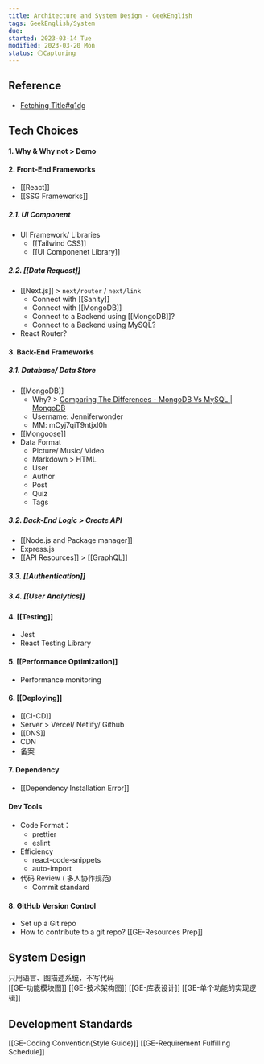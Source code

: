 ```yaml
---
title: Architecture and System Design - GeekEnglish
tags: GeekEnglish/System
due:
started: 2023-03-14 Tue
modified: 2023-03-20 Mon
status: ⚪Capturing
---
```

## Reference
- [Fetching Title#q1dg](https://blog.csdn.net/weixin_43533538/article/details/123391937)
## Tech Choices 
#### 1. Why & Why not > Demo
#### 2. Front-End Frameworks
- [[React]]
- [[SSG Frameworks]]
##### 2.1. UI Component
- UI Framework/ Libraries
	- [[Tailwind CSS]]
	- [[UI Componenet Library]]
##### 2.2. [[Data Request]]
- [[Next.js]] > `next/router` / `next/link`
	- Connect with [[Sanity]]
	- Connect with [[MongoDB]]
	- Connect to a Backend using [[MongoDB]]?
	- Connect to a Backend using MySQL?
- React Router?
#### 3. Back-End Frameworks
##### 3.1. Database/ Data Store
- [[MongoDB]]
	- Why? > [Comparing The Differences - MongoDB Vs MySQL | MongoDB](https://www.mongodb.com/compare/mongodb-mysql) 
	- Username: Jenniferwonder
	- MM: mCyj7qiT9ntjxl0h
- [[Mongoose]]
- Data Format
	- Picture/ Music/ Video
	- Markdown > HTML
	- User
	- Author
	- Post
	- Quiz
	- Tags
##### 3.2. Back-End Logic > Create API
- [[Node.js and Package manager]]
- Express.js
- [[API Resources]] > [[GraphQL]]
##### 3.3. [[Authentication]]
##### 3.4. [[User Analytics]]
#### 4. [[Testing]]
- Jest
- React Testing Library
#### 5. [[Performance Optimization]]
- Performance monitoring 
#### 6. [[Deploying]]
- [[CI-CD]]
- Server > Vercel/ Netlify/ Github
- [[DNS]]
- CDN
- 备案
#### 7. Dependency
- [[Dependency Installation Error]]
#### Dev Tools
- Code Format：
	- prettier
	- eslint
- Efficiency
	- react-code-snippets
	- auto-import
- 代码 Review ( 多人协作规范)
	- Commit standard
#### 8. GitHub Version Control
- Set up a Git repo 
- How to contribute to a git repo?
[[GE-Resources Prep]]
## System Design 
只用语言、图描述系统，不写代码  
[[GE-功能模块图]]
[[GE-技术架构图]]
[[GE-库表设计]]
[[GE-单个功能的实现逻辑]]
## Development Standards
[[GE-Coding Convention(Style Guide)]]
[[GE-Requirement Fulfilling Schedule]]

